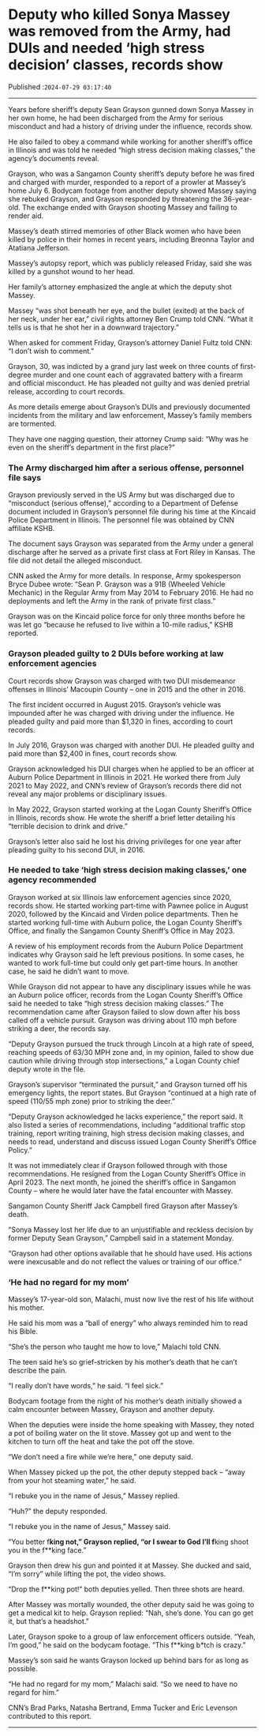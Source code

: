 # Deputy who killed Sonya Massey was removed from the Army, had DUIs and needed ‘high stress decision’ classes, records show

Published :`2024-07-29 03:17:40`

---

Years before sheriff’s deputy Sean Grayson gunned down Sonya Massey in her own home, he had been discharged from the Army for serious misconduct and had a history of driving under the influence, records show.

He also failed to obey a command while working for another sheriff’s office in Illinois and was told he needed “high stress decision making classes,” the agency’s documents reveal.

Grayson, who was a Sangamon County sheriff’s deputy before he was fired and charged with murder, responded to a report of a prowler at Massey’s home July 6. Bodycam footage from another deputy showed Massey saying she rebuked Grayson, and Grayson responded by threatening the 36-year-old. The exchange ended with Grayson shooting Massey and failing to render aid.

Massey’s death stirred memories of other Black women who have been killed by police in their homes in recent years, including Breonna Taylor and Atatiana Jefferson.

Massey’s autopsy report, which was publicly released Friday, said she was killed by a gunshot wound to her head.

Her family’s attorney emphasized the angle at which the deputy shot Massey.

Massey “was shot beneath her eye, and the bullet (exited) at the back of her neck, under her ear,” civil rights attorney Ben Crump told CNN. “What it tells us is that he shot her in a downward trajectory.”

When asked for comment Friday, Grayson’s attorney Daniel Fultz told CNN: “I don’t wish to comment.”

Grayson, 30, was indicted by a grand jury last week on three counts of first-degree murder and one count each of aggravated battery with a firearm and official misconduct. He has pleaded not guilty and was denied pretrial release, according to court records.

As more details emerge about Grayson’s DUIs and previously documented incidents from the military and law enforcement, Massey’s family members are tormented.

They have one nagging question, their attorney Crump said: “Why was he even on the sheriff’s department in the first place?”

### The Army discharged him after a serious offense, personnel file says

Grayson previously served in the US Army but was discharged due to “misconduct (serious offense),” according to a Department of Defense document included in Grayson’s personnel file during his time at the Kincaid Police Department in Illinois. The personnel file was obtained by CNN affiliate KSHB.

The document says Grayson was separated from the Army under a general discharge after he served as a private first class at Fort Riley in Kansas. The file did not detail the alleged misconduct.

CNN asked the Army for more details. In response, Army spokesperson Bryce Dubee wrote: “Sean P. Grayson was a 91B (Wheeled Vehicle Mechanic) in the Regular Army from May 2014 to February 2016. He had no deployments and left the Army in the rank of private first class.”

Grayson was on the Kincaid police force for only three months before he was let go “because he refused to live within a 10-mile radius,” KSHB reported.

### Grayson pleaded guilty to 2 DUIs before working at law enforcement agencies

Court records show Grayson was charged with two DUI misdemeanor offenses in Illinois’ Macoupin County – one in 2015 and the other in 2016.

The first incident occurred in August 2015. Grayson’s vehicle was impounded after he was charged with driving under the influence. He pleaded guilty and paid more than $1,320 in fines, according to court records.

In July 2016, Grayson was charged with another DUI. He pleaded guilty and paid more than $2,400 in fines, court records show.

Grayson acknowledged his DUI charges when he applied to be an officer at Auburn Police Department in Illinois in 2021. He worked there from July 2021 to May 2022, and CNN’s review of Grayson’s records there did not reveal any major problems or disciplinary issues.

In May 2022, Grayson started working at the Logan County Sheriff’s Office in Illinois, records show. He wrote the sheriff a brief letter detailing his “terrible decision to drink and drive.”

Grayson’s letter also said he lost his driving privileges for one year after pleading guilty to his second DUI, in 2016.

### He needed to take ‘high stress decision making classes,’ one agency recommended

Grayson worked at six Illinois law enforcement agencies since 2020, records show. He started working part-time with Pawnee police in August 2020, followed by the Kincaid and Virden police departments. Then he started working full-time with Auburn police, the Logan County Sheriff’s Office, and finally the Sangamon County Sheriff’s Office in May 2023.

A review of his employment records from the Auburn Police Department indicates why Grayson said he left previous positions. In some cases, he wanted to work full-time but could only get part-time hours. In another case, he said he didn’t want to move.

While Grayson did not appear to have any disciplinary issues while he was an Auburn police officer, records from the Logan County Sheriff’s Office said he needed to take “high stress decision making classes.” The recommendation came after Grayson failed to slow down after his boss called off a vehicle pursuit. Grayson was driving about 110 mph before striking a deer, the records say.

“Deputy Grayson pursued the truck through Lincoln at a high rate of speed, reaching speeds of 63/30 MPH zone and, in my opinion, failed to show due caution while driving through stop intersections,” a Logan County chief deputy wrote in the file.

Grayson’s supervisor “terminated the pursuit,” and Grayson turned off his emergency lights, the report states. But Grayson “continued at a high rate of speed (110/55 mph zone) prior to striking the deer.”

“Deputy Grayson acknowledged he lacks experience,” the report said. It also listed a series of recommendations, including “additional traffic stop training, report writing training, high stress decision making classes, and needs to read, understand and discuss issued Logan County Sheriff’s Office Policy.”

It was not immediately clear if Grayson followed through with those recommendations. He resigned from the Logan County Sheriff’s Office in April 2023. The next month, he joined the sheriff’s office in Sangamon County – where he would later have the fatal encounter with Massey.

Sangamon County Sheriff Jack Campbell fired Grayson after Massey’s death.

“Sonya Massey lost her life due to an unjustifiable and reckless decision by former Deputy Sean Grayson,” Campbell said in a statement Monday.

“Grayson had other options available that he should have used. His actions were inexcusable and do not reflect the values or training of our office.”

### ‘He had no regard for my mom’

Massey’s 17-year-old son, Malachi, must now live the rest of his life without his mother.

He said his mom was a “ball of energy” who always reminded him to read his Bible.

“She’s the person who taught me how to love,” Malachi told CNN.

The teen said he’s so grief-stricken by his mother’s death that he can’t describe the pain.

“I really don’t have words,” he said. “I feel sick.”

Bodycam footage from the night of his mother’s death initially showed a calm encounter between Massey, Grayson and another deputy.

When the deputies were inside the home speaking with Massey, they noted a pot of boiling water on the lit stove. Massey got up and went to the kitchen to turn off the heat and take the pot off the stove.

“We don’t need a fire while we’re here,” one deputy said.

When Massey picked up the pot, the other deputy stepped back – “away from your hot steaming water,” he said.

“I rebuke you in the name of Jesus,” Massey replied.

“Huh?” the deputy responded.

“I rebuke you in the name of Jesus,” Massey said.

“You better f**king not,” Grayson replied, “or I swear to God I’ll f**king shoot you in the f**king face.”

Grayson then drew his gun and pointed it at Massey. She ducked and said, “I’m sorry” while lifting the pot, the video shows.

“Drop the f**king pot!” both deputies yelled. Then three shots are heard.

After Massey was mortally wounded, the other deputy said he was going to get a medical kit to help. Grayson replied: “Nah, she’s done. You can go get it, but that’s a headshot.”

Later, Grayson spoke to a group of law enforcement officers outside. “Yeah, I’m good,” he said on the bodycam footage. “This f**king b*tch is crazy.”

Massey’s son said he wants Grayson locked up behind bars for as long as possible.

“He had no regard for my mom,” Malachi said. “So we need to have no regard for him.”

CNN’s Brad Parks, Natasha Bertrand, Emma Tucker and Eric Levenson contributed to this report.

---

